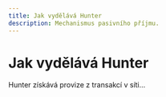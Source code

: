 ```yaml
---
title: Jak vydělává Hunter
description: Mechanismus pasivního příjmu.
---
```


# Jak vydělává Hunter

Hunter získává provize z transakcí v síti...